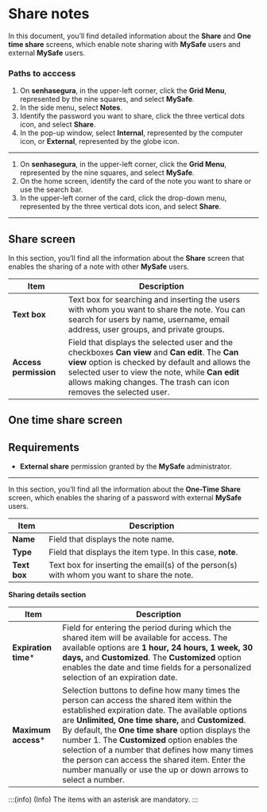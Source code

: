 # Share notes

In this document, you’ll find detailed information about the **Share** and **One time share** screens, which enable note sharing with **MySafe** users and external **MySafe** users.

### Paths to acccess

1. On **senhasegura**, in the upper-left corner, click the **Grid Menu**, represented by the nine squares, and select **MySafe**.
2. In the side menu, select **Notes**.
3. Identify the password you want to share, click the three vertical dots icon, and select **Share**.
4. In the pop-up window, select **Internal**, represented by the computer icon, or **External**, represented by the globe icon.

---

1. On **senhasegura**, in the upper-left corner, click the **Grid Menu**, represented by the nine squares, and select **MySafe**.
2. On the home screen, identify the card of the note you want to share or use the search bar.
3. In the upper-left corner of the card, click the drop-down menu, represented by the three vertical dots icon, and select **Share**.

---

## Share screen

In this section, you’ll find all the information about the **Share** screen that enables the sharing of a note with other **MySafe** users.

| **Item**          | **Description**                                                                                                                                                       |
| ----------------- | --------------------------------------------------------------------------------------------------------------------------------------------------------------------- |
| **Text box**      | Text box for searching and inserting the users with whom you want to share the note. You can search for users by name, username, email address, user groups, and private groups. |
| **Access permission** | Field that displays the selected user and the checkboxes **Can view** and **Can edit**. The **Can view** option is checked by default and allows the selected user to view the note, while **Can edit** allows making changes. The trash can icon removes the selected user. |


## One time share screen

## Requirements

* **External share** permission granted by the **MySafe** administrator.
***
In this section, you’ll find all the information about the **One-Time Share** screen, which enables the sharing of a password with external **MySafe** users.

| **Item**          | **Description**                                                                                                                                                       |
| ----------------- | --------------------------------------------------------------------------------------------------------------------------------------------------------------------- |
| **Name**          | Field that displays the note name.                                                                                                                                     |
| **Type**          | Field that displays the item type. In this case, **note**.                                                                                                             |
| **Text box**      | Text box for inserting the email(s) of the person(s) with whom you want to share the note.                                                                             |



**Sharing details section**

| **Item**             | **Description**                                                                                                                                                       |
| -------------------- | --------------------------------------------------------------------------------------------------------------------------------------------------------------------- |
| **Expiration time*** | Field for entering the period during which the shared item will be available for access. The available options are **1 hour, 24 hours, 1 week, 30 days,** and **Customized**. The **Customized** option enables the date and time fields for a personalized selection of an expiration date. |
| **Maximum access***  | Selection buttons to define how many times the person can access the shared item within the established expiration date. The available options are **Unlimited, One time share,** and **Customized**. By default, the **One time share** option displays the number 1. The **Customized** option enables the selection of a number that defines how many times the person can access the shared item. Enter the number manually or use the up or down arrows to select a number. |

:::(info) (Info)
The items with an asterisk are mandatory.
:::